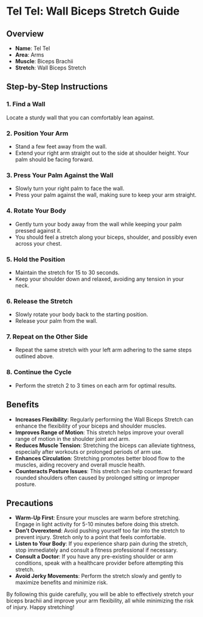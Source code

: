 # Tel Tel: Wall Biceps Stretch Guide

## Overview
- **Name**: Tel Tel
- **Area**: Arms
- **Muscle**: Biceps Brachii
- **Stretch**: Wall Biceps Stretch

## Step-by-Step Instructions

### 1. Find a Wall
Locate a sturdy wall that you can comfortably lean against.

### 2. Position Your Arm
- Stand a few feet away from the wall. 
- Extend your right arm straight out to the side at shoulder height. Your palm should be facing forward.

### 3. Press Your Palm Against the Wall
- Slowly turn your right palm to face the wall.
- Press your palm against the wall, making sure to keep your arm straight.

### 4. Rotate Your Body
- Gently turn your body away from the wall while keeping your palm pressed against it. 
- You should feel a stretch along your biceps, shoulder, and possibly even across your chest.

### 5. Hold the Position
- Maintain the stretch for 15 to 30 seconds. 
- Keep your shoulder down and relaxed, avoiding any tension in your neck.

### 6. Release the Stretch
- Slowly rotate your body back to the starting position.
- Release your palm from the wall.

### 7. Repeat on the Other Side
- Repeat the same stretch with your left arm adhering to the same steps outlined above.

### 8. Continue the Cycle
- Perform the stretch 2 to 3 times on each arm for optimal results.

## Benefits
- **Increases Flexibility**: Regularly performing the Wall Biceps Stretch can enhance the flexibility of your biceps and shoulder muscles.
- **Improves Range of Motion**: This stretch helps improve your overall range of motion in the shoulder joint and arm.
- **Reduces Muscle Tension**: Stretching the biceps can alleviate tightness, especially after workouts or prolonged periods of arm use.
- **Enhances Circulation**: Stretching promotes better blood flow to the muscles, aiding recovery and overall muscle health.
- **Counteracts Posture Issues**: This stretch can help counteract forward rounded shoulders often caused by prolonged sitting or improper posture.

## Precautions
- **Warm-Up First**: Ensure your muscles are warm before stretching. Engage in light activity for 5-10 minutes before doing this stretch.
- **Don’t Overextend**: Avoid pushing yourself too far into the stretch to prevent injury. Stretch only to a point that feels comfortable.
- **Listen to Your Body**: If you experience sharp pain during the stretch, stop immediately and consult a fitness professional if necessary.
- **Consult a Doctor**: If you have any pre-existing shoulder or arm conditions, speak with a healthcare provider before attempting this stretch.
- **Avoid Jerky Movements**: Perform the stretch slowly and gently to maximize benefits and minimize risk.

By following this guide carefully, you will be able to effectively stretch your biceps brachii and improve your arm flexibility, all while minimizing the risk of injury. Happy stretching!